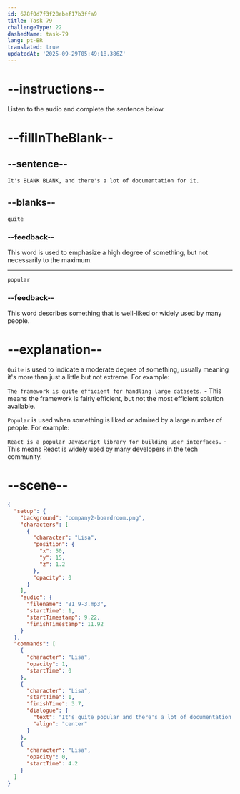 ```yaml
---
id: 678f0d7f3f28ebef17b3ffa9
title: Task 79
challengeType: 22
dashedName: task-79
lang: pt-BR
translated: true
updatedAt: '2025-09-29T05:49:18.386Z'
---
```


<!-- (audio) Lisa: It's quite popular, and there's a lot of documentation for it. -->

# --instructions--

Listen to the audio and complete the sentence below.

# --fillInTheBlank--

## --sentence--

`It's BLANK BLANK, and there's a lot of documentation for it.`

## --blanks--

`quite`

### --feedback--

This word is used to emphasize a high degree of something, but not necessarily to the maximum.

---

`popular`

### --feedback--

This word describes something that is well-liked or widely used by many people.

# --explanation--

`Quite` is used to indicate a moderate degree of something, usually meaning it's more than just a little but not extreme. For example:

`The framework is quite efficient for handling large datasets.` - This means the framework is fairly efficient, but not the most efficient solution available.

`Popular` is used when something is liked or admired by a large number of people. For example:

`React is a popular JavaScript library for building user interfaces.` - This means React is widely used by many developers in the tech community.

# --scene--

```json
{
  "setup": {
    "background": "company2-boardroom.png",
    "characters": [
      {
        "character": "Lisa",
        "position": {
          "x": 50,
          "y": 15,
          "z": 1.2
        },
        "opacity": 0
      }
    ],
    "audio": {
      "filename": "B1_9-3.mp3",
      "startTime": 1,
      "startTimestamp": 9.22,
      "finishTimestamp": 11.92
    }
  },
  "commands": [
    {
      "character": "Lisa",
      "opacity": 1,
      "startTime": 0
    },
    {
      "character": "Lisa",
      "startTime": 1,
      "finishTime": 3.7,
      "dialogue": {
        "text": "It's quite popular and there's a lot of documentation for it.",
        "align": "center"
      }
    },
    {
      "character": "Lisa",
      "opacity": 0,
      "startTime": 4.2
    }
  ]
}
```
